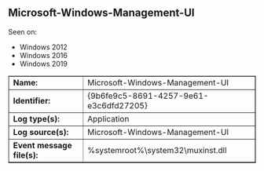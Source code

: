 ## Microsoft-Windows-Management-UI

Seen on:
* Windows 2012
* Windows 2016
* Windows 2019

<table border="1" class="docutils">
  <tbody>
    <tr>
      <td><b>Name:</b></td>
      <td>Microsoft-Windows-Management-UI</td>
    </tr>
    <tr>
      <td><b>Identifier:</b></td>
      <td>{9b6fe9c5-8691-4257-9e61-e3c6dfd27205}</td>
    </tr>
    <tr>
      <td><b>Log type(s):</b></td>
      <td>Application</td>
    </tr>
    <tr>
      <td><b>Log source(s):</b></td>
      <td>Microsoft-Windows-Management-UI</td>
    </tr>
    <tr>
      <td><b>Event message file(s):</b></td>
      <td>%systemroot%\system32\muxinst.dll</td>
    </tr>
  </tbody>
</table>

&nbsp;

